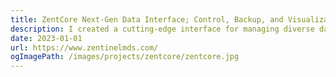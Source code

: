 ```yaml
---
title: ZentCore Next-Gen Data Interface; Control, Backup, and Visualization with MQTT and Modbus
description: I created a cutting-edge interface for managing diverse data inputs, supporting MQTT and Modbus protocols, with features like flexible database control, backup, and Grafana visualization.
date: 2023-01-01
url: https://www.zentinelmds.com/
ogImagePath: /images/projects/zentcore/zentcore.jpg
---
```

